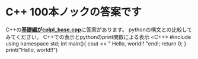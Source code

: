 # C++ 100本ノックの答案です
C++の<u><b>基礎編がcplpl_base.cpp</u></b>に答案があります。
pythonの構文との比較してみてください。
C++での表示とpythonのprint関数による表示
<C++>
#include <iostream>
using namespace std;
int main(){
  cout << " Hello, world!! "endl;
  return 0;
  }
<Python>
 print("Hello, world!!")
